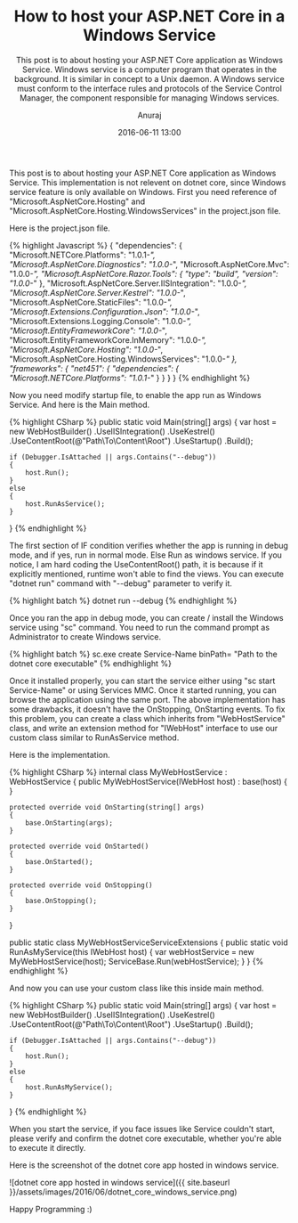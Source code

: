 ﻿---
layout: post
title: "How to host your ASP.NET Core in a Windows Service"
subtitle: "This post is to about hosting your ASP.NET Core application as Windows Service. Windows service is a computer program that operates in the background. It is similar in concept to a Unix daemon. A Windows service must conform to the interface rules and protocols of the Service Control Manager, the component responsible for managing Windows services."
date: 2016-06-11 13:00
author: "Anuraj"
categories: [C#, ASP.NET, ASP.NET Core, Windows Service]
tags: [C#, ASP.NET, ASP.NET Core, Windows Service]
header-img: "img/post-bg-01.jpg"
---
This post is to about hosting your ASP.NET Core application as Windows Service. This implementation is not relevent on dotnet core, since Windows service feature is only available on Windows. First you need reference of "Microsoft.AspNetCore.Hosting" and "Microsoft.AspNetCore.Hosting.WindowsServices" in the project.json file.

Here is the project.json file.

{% highlight Javascript %}
{
	"dependencies": {
		"Microsoft.NETCore.Platforms": "1.0.1-*",
		"Microsoft.AspNetCore.Diagnostics": "1.0.0-*",
		"Microsoft.AspNetCore.Mvc": "1.0.0-*",
		"Microsoft.AspNetCore.Razor.Tools": {
			"type": "build",
			"version": "1.0.0-*"
		},
		"Microsoft.AspNetCore.Server.IISIntegration": "1.0.0-*",
		"Microsoft.AspNetCore.Server.Kestrel": "1.0.0-*",
		"Microsoft.AspNetCore.StaticFiles": "1.0.0-*",
		"Microsoft.Extensions.Configuration.Json": "1.0.0-*",
		"Microsoft.Extensions.Logging.Console": "1.0.0-*",
		"Microsoft.EntityFrameworkCore": "1.0.0-*",
		"Microsoft.EntityFrameworkCore.InMemory": "1.0.0-*",
		"Microsoft.AspNetCore.Hosting": "1.0.0-*",
		"Microsoft.AspNetCore.Hosting.WindowsServices": "1.0.0-*"
	},
	"frameworks": {
		"net451": {
			"dependencies": {
				"Microsoft.NETCore.Platforms": "1.0.1-*"
			}
		}
	}
}
{% endhighlight %}

Now you need modify startup file, to enable the app run as Windows Service. And here is the Main method.

{% highlight CSharp %}
public static void Main(string[] args)
{
    var host = new WebHostBuilder()
                .UseIISIntegration()
                .UseKestrel()
                .UseContentRoot(@"Path\To\Content\Root")
                .UseStartup<Startup>()
                .Build();

    if (Debugger.IsAttached || args.Contains("--debug"))
    {
        host.Run();
    }
    else
    {
        host.RunAsService();
    }
}
{% endhighlight %}

The first section of IF condition verifies whether the app is running in debug mode, and if yes, run in normal mode. Else Run as windows service. If you notice, I am hard coding the UseContentRoot() path, it is because if it explicitly mentioned, runtime won't able to find the views. You can execute "dotnet run" command with "--debug" parameter to verify it. 

{% highlight batch %}
dotnet run --debug
{% endhighlight %}

Once you ran the app in debug mode, you can create / install the Windows service using "sc" command. You need to run the command prompt as Administrator to create Windows service.

{% highlight batch %}
sc.exe create Service-Name binPath= "Path to the dotnet core executable"
{% endhighlight %}

Once it installed properly, you can start the service either using "sc start Service-Name" or using Services MMC. Once it started running, you can browse the application using the same port. The above implementation has some drawbacks, it doesn't have the OnStopping, OnStarting events. To fix this problem, you can create a class which inherits from "WebHostService" class, and write an extension method for "IWebHost" interface to use our custom class similar to RunAsService method.

Here is the implementation.

{% highlight CSharp %}
internal class MyWebHostService : WebHostService
{
    public MyWebHostService(IWebHost host) : base(host)
    {
    }

    protected override void OnStarting(string[] args)
    {
        base.OnStarting(args);
    }

    protected override void OnStarted()
    {
        base.OnStarted();
    }

    protected override void OnStopping()
    {
        base.OnStopping();
    }
}

public static class MyWebHostServiceServiceExtensions
{
    public static void RunAsMyService(this IWebHost host)
    {
        var webHostService = new MyWebHostService(host);
        ServiceBase.Run(webHostService);
    }
}
{% endhighlight %}

And now you can use your custom class like this inside main method.

{% highlight CSharp %}
public static void Main(string[] args)
{
    var host = new WebHostBuilder()
                .UseIISIntegration()
                .UseKestrel()
                .UseContentRoot(@"Path\To\Content\Root")
                .UseStartup<Startup>()
                .Build();

    if (Debugger.IsAttached || args.Contains("--debug"))
    {
        host.Run();
    }
    else
    {
        host.RunAsMyService();
    }
}
{% endhighlight %}

When you start the service, if you face issues like Service couldn't start, please verify and confirm the dotnet core executable, whether you're able to execute it directly.

Here is the screenshot of the dotnet core app hosted in windows service.

![dotnet core app hosted in windows service]({{ site.baseurl }}/assets/images/2016/06/dotnet_core_windows_service.png)

Happy Programming :)

